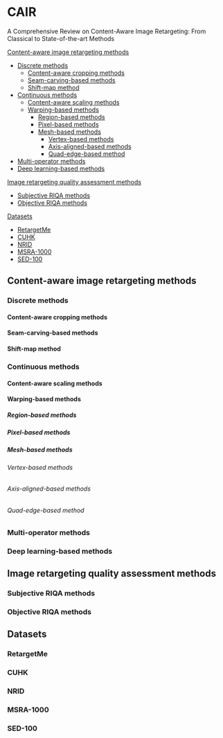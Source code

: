 # CAIR
A Comprehensive Review on Content-Aware Image Retargeting: From Classical to State-of-the-art Methods

[Content-aware image retargeting methods ](#headers1) 
* [Discrete methods](#headers)  
   * [Content-aware cropping methods](#headers)  
   * [Seam-carving-based methods](#headers)  
   * [Shift-map method](#headers)  
* [Continuous methods](#headers)  
   * [Content-aware scaling methods](#headers)  
   * [Warping-based methods](#headers)
     * [Region-based methods](#headers)
     * [Pixel-based methods](#headers)
     * [Mesh-based methods](#headers)
       * [Vertex-based methods](#headers)
       * [Axis-aligned-based methods](#headers)
       * [Quad-edge-based method ](#headers)
* [Multi-operator methods](#headers)
* [Deep learning-based methods](#headers) 

[Image retargeting quality assessment methods](#headers2)
* [Subjective RIQA methods](#headers)
* [Objective RIQA methods](#headers)

[Datasets](#headers3)
* [RetargetMe](#headers)
* [CUHK](#headers)
* [NRID](#headers)
* [MSRA-1000](#headers)
* [SED-100](#headers)

<a name="headers1"></a>
## Content-aware image retargeting methods 
### Discrete methods
#### Content-aware cropping methods
#### Seam-carving-based methods
#### Shift-map method
### Continuous methods
#### Content-aware scaling methods
#### Warping-based methods
##### Region-based methods
##### Pixel-based methods
##### Mesh-based methods
###### Vertex-based methods
###### Axis-aligned-based methods
###### Quad-edge-based method 
### Multi-operator methods
### Deep learning-based methods

<a name="headers2"></a>
## Image retargeting quality assessment methods 
### Subjective RIQA methods
### Objective RIQA methods

<a name="headers3"></a>
## Datasets 
### RetargetMe
### CUHK
### NRID
### MSRA-1000
### SED-100
